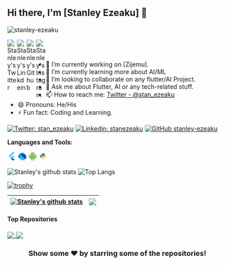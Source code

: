 ## Hi there, I'm [Stanley Ezeaku] 👋

<p align="left"> <img src="https://komarev.com/ghpvc/?username=stanley-ezeaku&label=Views&color=blue&style=plastic" alt="stanley-ezeaku" /> </p>

<a href="https://twitter.com/stan_ezeaku">
  <img align="left" alt="Stanley's Twitter" width="22px" src="https://cdn.jsdelivr.net/npm/simple-icons@v3/icons/twitter.svg" />
</a>
<a href="https://linkedin.com/in/stanezeaku">
  <img align="left" alt="Stanley's Linkdein" width="22px" src="https://cdn.jsdelivr.net/npm/simple-icons@v3/icons/linkedin.svg" />
</a>
<a href="https://github.com/stanley-ezeaku">
  <img align="left" alt="Stanley's Github" width="22px" src="https://cdn.jsdelivr.net/npm/simple-icons@v3/icons/github.svg" />
</a>
<a href="https://instagram.com/stan_ezeaku/">
  <img align="left" alt="Stanley's Instagram" width="22px" src="https://cdn.jsdelivr.net/npm/simple-icons@v3/icons/instagram.svg" />
</a>

<br/>
<br/>


- 🔭 I’m currently working on [Zijemu].
- 🌱 I’m currently learning more about AI/ML
- 👯 I’m looking to collaborate on any flutter/AI Project.
- 💬 Ask me about Flutter, AI or any tech-related stuff.
- 📫 How to reach me: [Twitter - @stan_ezeaku](https://twitter.com/stan_ezeaku)
- 😄 Pronouns: He/His
- ⚡ Fun fact: Coding and Learning.

[![Twitter: stan_ezeaku](https://img.shields.io/twitter/follow/stan_ezeaku?style=social)](https://twitter.com/stan_ezeaku)
[![Linkedin: stanezeaku](https://img.shields.io/badge/-stanezeaku-blue?style=flat-square&logo=Linkedin&logoColor=white&link=https://www.linkedin.com/in/stanezeaku/)](https://www.linkedin.com/in/stanezeaku/)
[![GitHub stanley-ezeaku](https://img.shields.io/github/followers/stanley-ezeaku?label=follow&style=social)](https://github.com/stanley-ezeaku)



**Languages and Tools:**  

<code><img height="20" src="https://raw.githubusercontent.com/github/explore/80688e429a7d4ef2fca1e82350fe8e3517d3494d/topics/flutter/flutter.png"></code>
<code><img height="20" src="https://raw.githubusercontent.com/github/explore/80688e429a7d4ef2fca1e82350fe8e3517d3494d/topics/dart/dart.png"></code>
<code><img height="20" src="https://raw.githubusercontent.com/github/explore/80688e429a7d4ef2fca1e82350fe8e3517d3494d/topics/android/android.png"></code>
<code><img height="20" src="https://raw.githubusercontent.com/github/explore/80688e429a7d4ef2fca1e82350fe8e3517d3494d/topics/python/python.png"></code>

  
  
![Stanley's github stats](https://github-readme-stats.vercel.app/api?username=stanley-ezeaku&show_icons=true) ![Top Langs](https://github-readme-stats.vercel.app/api/top-langs/?username=stanley-ezeaku&layout=compact)

[![trophy](https://github-profile-trophy.vercel.app/?username=stanley-ezeaku&theme=monokai&margin-w=15&margin-h=15&&no-frame=true&row=1)](https://github.com/ryo-ma/github-profile-trophy)

| <a href="https://github.com/stanley-ezeaku/github-readme-stats"><img align="center" src="https://github-readme-stats.vercel.app/api?username=stanley-ezeaku&show_icons=true&include_all_commits=true&theme=buefy&hide_border=true" alt="Stanley's github stats" /></a> | <a href="https://github.com/stanley-ezeaku/github-readme-stats"><img align="center" src="https://github-readme-stats.vercel.app/api/top-langs/?username=anuraghazra&layout=compact&theme=buefy&hide_border=true" /></a> |
| ------------- | ------------- |

#### Top Repositories


<a href="https://github.com/stanley-ezeaku/ispend">
  <img align="center" src="https://github-readme-stats.vercel.app/api/pin/?username=stanley-ezeaku&repo=ispend&theme=buefy" />
</a>
<a href="https://github.com/stanley-ezeaku/smartstan">
  <img align="center" src="https://github-readme-stats.vercel.app/api/pin/?username=stanley-ezeaku&repo=smartstan&theme=buefy" />
</a>


<div align="center">

### Show some ❤️ by starring some of the repositories!

</div>
